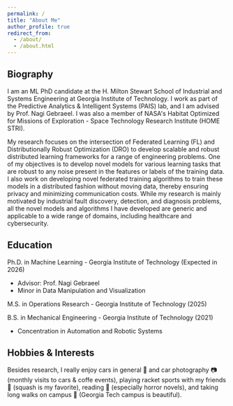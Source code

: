 ```yaml
---
permalink: /
title: "About Me"
author_profile: true
redirect_from: 
  - /about/
  - /about.html
---
```


Biography
--------
I am an ML PhD candidate at the H. Milton Stewart School of Industrial and Systems Engineering at Georgia Institute of Technology. I work as part of the Predictive Analytics & Intelligent Systems (PAIS) lab, and I am advised by Prof. Nagi Gebraeel. I was also a member of NASA's Habitat Optimized for Missions of Exploration - Space Technology Research Institute (HOME STRI).

My research focuses on the intersection of Federated Learning (FL) and Distributionally Robust Optimization (DRO) to develop scalable and robust distributed learning frameworks for a range of engineering problems. One of my objectives is to develop novel models for various learning tasks that are robust to any noise present in the features or labels of the training data. I also work on developing novel federated training algorithms to train these models in a distributed fashion without moving data, thereby ensuring privacy and minimizing communication costs. While my research is mainly motivated by industrial fault discovery, detection, and diagnosis problems, all the novel models and algorithms I have developed are generic and applicable to a wide range of domains, including healthcare and cybersecurity.

Education
--------
Ph.D. in Machine Learning - Georgia Institute of Technology (Expected in 2026)  
  - Advisor: Prof. Nagi Gebraeel
  - Minor in Data Manipulation and Visualization

M.S. in Operations Research - Georgia Institute of Technology (2025)

B.S. in Mechanical Engineering - Georgia Institute of Technology (2021)  
  - Concentration in Automation and Robotic Systems

Hobbies & Interests
--------
Besides research, I really enjoy cars in general 🚗 and car photography 📷 (monthly visits to cars & coffe events), playing racket sports with my friends 🎾 (squash is my favorite), reading 📖 (especially horror novels), and taking long walks on campus 🌳 (Georgia Tech campus is beautiful).
